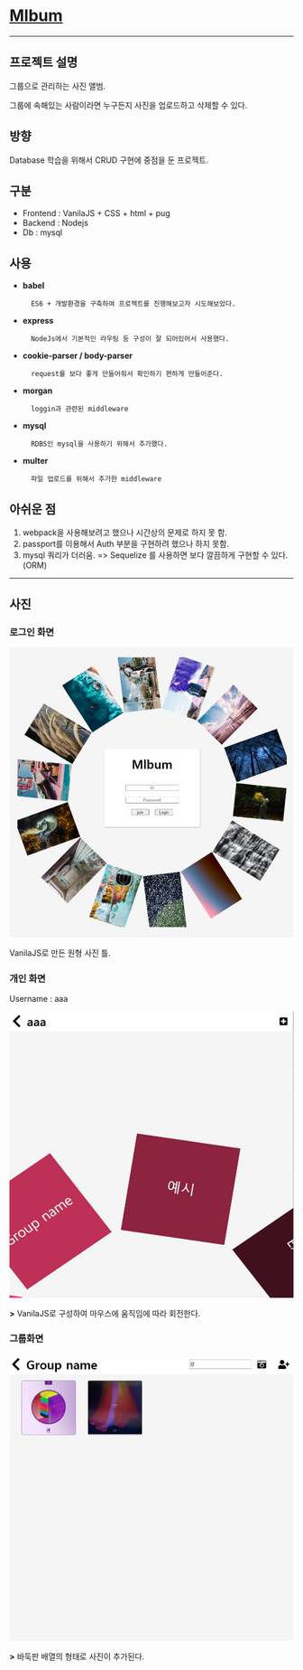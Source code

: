 # [Mlbum](https://www.notion.so/Mlbum-35901c0c7c7a423db920d66053e701cc)

---

## 프로젝트 설명

그룹으로 관리하는 사진 앨범. 

그룹에 속해있는 사람이라면 누구든지 사진을 업로드하고 삭제할 수 있다. 



## 방향

Database 학습을 위해서 CRUD 구현에 중점을 둔 프로젝트.



## 구분

- Frontend : VanilaJS + CSS + html + pug
- Backend : Nodejs
- Db : mysql



## 사용

- **babel**

        ES6 + 개발환경을 구축하여 프로젝트를 진행해보고자 시도해보았다.

- **express**

        NodeJs에서 기본적인 라우팅 등 구성이 잘 되어있어서 사용했다.

- **cookie-parser / body-parser**

        request를 보다 좋게 만들어줘서 확인하기 편하게 만들어준다.

- **morgan**

        loggin과 관련된 middleware

- **mysql**

        RDBS인 mysql을 사용하기 위해서 추가했다.

- **multer**

        파일 업로드를 위해서 추가한 middleware



## 아쉬운 점

1. webpack을 사용해보려고 했으나 시간상의 문제로 하지 못 함.
2. passport를 이용해서 Auth 부분을 구현하려 했으나 하지 못함.
3. mysql 쿼리가 더러움.
        =>  Sequelize 를 사용하면 보다 깔끔하게 구현할 수 있다. (ORM)

---

## 사진

### 로그인 화면

![img/1.jpg](img/1.jpg)

VanilaJS로 만든 원형 사진 틀.

### 개인 화면

Username : aaa

![img/2.jpg](img/2.jpg)

 **>**  VanilaJS로 구성하여 마우스에 움직임에 따라 회전한다.

### 그룹화면

![img/3.jpg](img/3.jpg)

 **>** 바둑판 배열의 형태로 사진이 추가된다.
